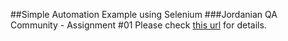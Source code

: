 ##Simple Automation Example using Selenium
###Jordanian QA Community - Assignment #01
Please check [this url](https://github.com/azizehHasan/Jordanian-QA-Community/blob/master/Assignment%20%231.md)
for details.
